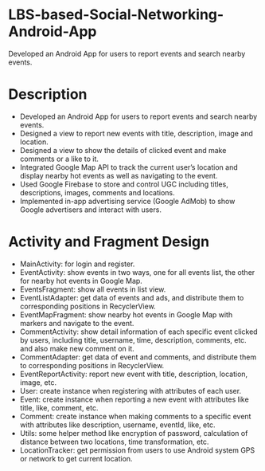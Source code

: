 # LBS-based-Social-Networking-Android-App
Developed an Android App for users to report events and search nearby events.

# Description
* Developed an Android App for users to report events and search nearby events.
* Designed a view to report new events with title, description, image and location.
* Designed a view to show the details of clicked event and make comments or a like to it.
* Integrated Google Map API to track the current user’s location and display nearby hot events as well as navigating to the event.
* Used Google Firebase to store and control UGC including titles, descriptions, images, comments and locations.
* Implemented in-app advertising service (Google AdMob) to show Google advertisers and interact with users.

# Activity and Fragment Design
* MainActivity: for login and register.
* EventActivity: show events in two ways, one for all events list, the other for nearby hot events in Google Map.
* EventsFragment: show all events in list view.
* EventListAdapter: get data of events and ads, and distribute them to corresponding positions in RecyclerView.
* EventMapFragment: show nearby hot events in Google Map with markers and navigate to the event.
* CommentActivity: show detail information of each specific event clicked by users, including title, username, time, description, comments, etc. and also make new comment on it.
* CommentAdapter: get data of event and comments, and distribute them to corresponding positions in RecyclerView.
* EventReportActivity: report new event with title, description, location, image, etc.
* User: create instance when registering with attributes of each user.
* Event: create instance when reporting a new event with attributes like title, like, comment, etc.
* Comment: create instance when making comments to a specific event with attributes like description, username, eventId, like, etc.
* Utils: some helper method like encryption of password, calculation of distance between two locations, time transformation, etc.
* LocationTracker: get permission from users to use Android system GPS or network to get current location.
